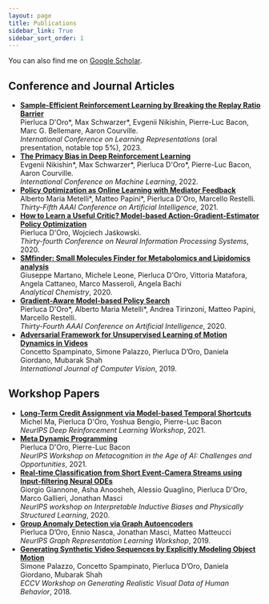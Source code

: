 ```yaml
---
layout: page
title: Publications
sidebar_link: True
sidebar_sort_order: 1
---
```

You can also find me on [Google Scholar](https://scholar.google.it/citations?user=AuVp7pkAAAAJ&hl=en).

## Conference and Journal Articles
- **[Sample-Efficient Reinforcement Learning by Breaking the Replay Ratio Barrier](https://openreview.net/forum?id=OpC-9aBBVJe)**<br>
Pierluca D'Oro\*, Max Schwarzer\*, Evgenii Nikishin, Pierre-Luc Bacon, Marc G. Bellemare, Aaron Courville. <br>
*International Conference on Learning Representations* (oral presentation, notable top 5%), 2023. <br>
- **[The Primacy Bias in Deep Reinforcement Learning](https://arxiv.org/abs/2205.07802)**<br>
Evgenii Nikishin\*, Max Schwarzer\*, Pierluca D'Oro\*, Pierre-Luc Bacon, Aaron Courville. <br>
*International Conference on Machine Learning*, 2022. <br>
- **[Policy Optimization as Online Learning with Mediator Feedback](https://arxiv.org/abs/2012.08225)**<br>
Alberto Maria Metelli\*, Matteo Papini\*, Pierluca D'Oro, Marcello Restelli. <br>
*Thirty-Fifth AAAI Conference on Artificial Intelligence*, 2021. <br>
- **[How to Learn a Useful Critic? Model-based Action-Gradient-Estimator Policy Optimization](https://arxiv.org/abs/2004.14309)**<br>
Pierluca D'Oro, Wojciech Jaśkowski. <br>
*Thirty-fourth Conference on Neural Information Processing Systems*, 2020. <br>
- **[SMfinder: Small Molecules Finder for Metabolomics and Lipidomics analysis](https://pubs.acs.org/doi/10.1021/acs.analchem.0c00585)**<br>
Giuseppe Martano, Michele Leone, Pierluca D'Oro, Vittoria Matafora, Angela Cattaneo, Marco Masseroli, Angela Bachi <br>
*Analytical Chemistry*, 2020. <br>
- **[Gradient-Aware Model-based Policy Search](https://arxiv.org/abs/1909.04115)**<br>
Pierluca D'Oro\*, Alberto Maria Metelli\*, Andrea Tirinzoni, Matteo Papini, Marcello Restelli. <br>
*Thirty-Fourth AAAI Conference on Artificial Intelligence*, 2020. <br>
- **[Adversarial Framework for Unsupervised Learning of Motion Dynamics in Videos](https://arxiv.org/abs/1803.09092)**<br>
Concetto Spampinato, Simone Palazzo, Pierluca D’Oro, Daniela Giordano, Mubarak Shah <br>
*International Journal of Computer Vision*, 2019.

## Workshop Papers
- **[Long-Term Credit Assignment via Model-based Temporal Shortcuts](https://sites.google.com/view/deep-rl-workshop-neurips2021)**<br>
Michel Ma, Pierluca D'Oro, Yoshua Bengio, Pierre-Luc Bacon <br>
*NeurIPS Deep Reinforcement Learning Workshop*, 2021.
- **[Meta Dynamic Programming](https://sites.google.com/view/metacogneurips2021/papers)**<br>
Pierluca D'Oro, Pierre-Luc Bacon <br>
*NeurIPS Workshop on Metacognition in the Age of AI: Challenges and Opportunities*, 2021.
- **[Real-time Classification from Short Event-Camera Streams using Input-filtering Neural ODEs](https://arxiv.org/abs/2004.03156)**<br>
Giorgio Giannone, Asha Anoosheh, Alessio Quaglino, Pierluca D'Oro, Marco Gallieri, Jonathan Masci <br>
*NeurIPS workshop on Interpretable Inductive Biases and Physically Structured Learning*, 2020.
- **[Group Anomaly Detection via Graph Autoencoders](https://grlearning.github.io/papers/85.pdf)**<br>
Pierluca D’Oro, Ennio Nasca, Jonathan Masci, Matteo Matteucci <br>
*NeurIPS Graph Representation Learning Workshop*, 2019.
- **[Generating Synthetic Video Sequences by Explicitly Modeling Object Motion](http://openaccess.thecvf.com/content_ECCVW_2018/papers/11130/Palazzo_Generating_Synthetic_Video_Sequences_by_Explicitly_Modeling_Object_Motion_ECCVW_2018_paper.pdf)**<br>
Simone Palazzo, Concetto Spampinato, Pierluca D’Oro, Daniela Giordano, Mubarak Shah <br>
*ECCV Workshop on Generating Realistic Visual Data of Human Behavior*, 2018.
